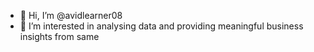 - 👋 Hi, I’m @avidlearner08
- 👀 I’m interested in analysing data and providing meaningful business insights from same



<!---
avidlearner08/avidlearner08 is a ✨ special ✨ repository because its `README.md` (this file) appears on your GitHub profile.
You can click the Preview link to take a look at your changes.
--->
